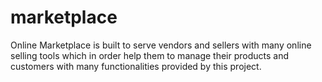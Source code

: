 # marketplace
Online Marketplace is built to serve vendors and sellers with many online selling tools which in order help them to manage their products and customers with many functionalities provided by this project.

